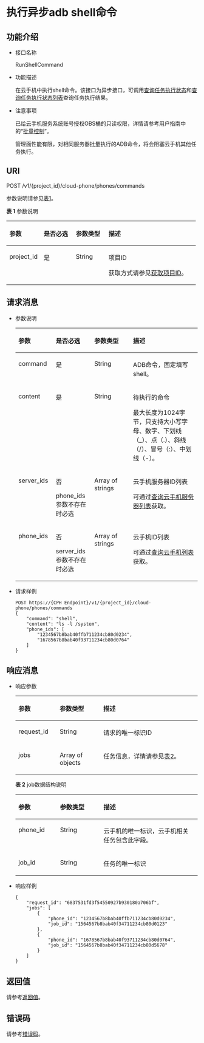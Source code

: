 # 执行异步adb shell命令<a name="ZH-CN_TOPIC_0167640656"></a>

## 功能介绍<a name="section155694211249"></a>

-   接口名称

    RunShellCommand

-   功能描述

    在云手机中执行shell命令。该接口为异步接口，可调用[查询任务执行状态](查询任务执行状态.md)和[查询任务执行状态列表](查询任务执行状态列表.md)查询任务执行结果。

-   注意事项

    已给云手机服务系统账号授权OBS桶的只读权限，详情请参考用户指南中的“[批量控制](https://support.huaweicloud.com/usermanual-cph/cph_ug_0003.html)”。

    管理面性能有限，对相同服务器批量执行的ADB命令，将会阻塞云手机其他任务执行。


## URI<a name="section1757211211549"></a>

POST /v1/\{project\_id\}/cloud-phone/phones/commands

参数说明请参见[表1](#table14575202115413)。

**表 1**  参数说明

<a name="table14575202115413"></a>
<table><thead align="left"><tr id="row468917215410"><th class="cellrowborder" valign="top" width="18.099999999999998%" id="mcps1.2.5.1.1"><p id="p1868992116417"><a name="p1868992116417"></a><a name="p1868992116417"></a>参数</p>
</th>
<th class="cellrowborder" valign="top" width="16.98%" id="mcps1.2.5.1.2"><p id="p1168912217412"><a name="p1168912217412"></a><a name="p1168912217412"></a>是否必选</p>
</th>
<th class="cellrowborder" valign="top" width="17.32%" id="mcps1.2.5.1.3"><p id="p176890211744"><a name="p176890211744"></a><a name="p176890211744"></a>参数类型</p>
</th>
<th class="cellrowborder" valign="top" width="47.599999999999994%" id="mcps1.2.5.1.4"><p id="p268916211847"><a name="p268916211847"></a><a name="p268916211847"></a>描述</p>
</th>
</tr>
</thead>
<tbody><tr id="row1689112112412"><td class="cellrowborder" valign="top" width="18.099999999999998%" headers="mcps1.2.5.1.1 "><p id="p16899212420"><a name="p16899212420"></a><a name="p16899212420"></a>project_id</p>
</td>
<td class="cellrowborder" valign="top" width="16.98%" headers="mcps1.2.5.1.2 "><p id="p7689142118417"><a name="p7689142118417"></a><a name="p7689142118417"></a>是</p>
</td>
<td class="cellrowborder" valign="top" width="17.32%" headers="mcps1.2.5.1.3 "><p id="p7633781"><a name="p7633781"></a><a name="p7633781"></a>String</p>
</td>
<td class="cellrowborder" valign="top" width="47.599999999999994%" headers="mcps1.2.5.1.4 "><p id="p18834193641812"><a name="p18834193641812"></a><a name="p18834193641812"></a>项目ID</p>
<p id="p1311827174114"><a name="p1311827174114"></a><a name="p1311827174114"></a>获取方式请参见<a href="获取项目ID.md">获取项目ID</a>。</p>
</td>
</tr>
</tbody>
</table>

## 请求消息<a name="section17581721746"></a>

-   参数说明

    <a name="table358619211341"></a>
    <table><thead align="left"><tr id="row11689152116413"><th class="cellrowborder" valign="top" width="20.49%" id="mcps1.1.5.1.1"><p id="p46891121646"><a name="p46891121646"></a><a name="p46891121646"></a>参数</p>
    </th>
    <th class="cellrowborder" valign="top" width="21.14%" id="mcps1.1.5.1.2"><p id="p12690102113417"><a name="p12690102113417"></a><a name="p12690102113417"></a>是否必选</p>
    </th>
    <th class="cellrowborder" valign="top" width="21.279999999999998%" id="mcps1.1.5.1.3"><p id="p7690122114412"><a name="p7690122114412"></a><a name="p7690122114412"></a>参数类型</p>
    </th>
    <th class="cellrowborder" valign="top" width="37.09%" id="mcps1.1.5.1.4"><p id="p16690102115415"><a name="p16690102115415"></a><a name="p16690102115415"></a>描述</p>
    </th>
    </tr>
    </thead>
    <tbody><tr id="row196901321746"><td class="cellrowborder" valign="top" width="20.49%" headers="mcps1.1.5.1.1 "><p id="p20690192118410"><a name="p20690192118410"></a><a name="p20690192118410"></a>command</p>
    </td>
    <td class="cellrowborder" valign="top" width="21.14%" headers="mcps1.1.5.1.2 "><p id="p1869017211741"><a name="p1869017211741"></a><a name="p1869017211741"></a>是</p>
    </td>
    <td class="cellrowborder" valign="top" width="21.279999999999998%" headers="mcps1.1.5.1.3 "><p id="p169018211946"><a name="p169018211946"></a><a name="p169018211946"></a>String</p>
    </td>
    <td class="cellrowborder" valign="top" width="37.09%" headers="mcps1.1.5.1.4 "><p id="p869012211047"><a name="p869012211047"></a><a name="p869012211047"></a>ADB命令，固定填写shell。</p>
    </td>
    </tr>
    <tr id="row146901021746"><td class="cellrowborder" valign="top" width="20.49%" headers="mcps1.1.5.1.1 "><p id="p18690192118416"><a name="p18690192118416"></a><a name="p18690192118416"></a>content</p>
    </td>
    <td class="cellrowborder" valign="top" width="21.14%" headers="mcps1.1.5.1.2 "><p id="p169042119413"><a name="p169042119413"></a><a name="p169042119413"></a>是</p>
    </td>
    <td class="cellrowborder" valign="top" width="21.279999999999998%" headers="mcps1.1.5.1.3 "><p id="p176901219413"><a name="p176901219413"></a><a name="p176901219413"></a>String</p>
    </td>
    <td class="cellrowborder" valign="top" width="37.09%" headers="mcps1.1.5.1.4 "><p id="p87621553161219"><a name="p87621553161219"></a><a name="p87621553161219"></a>待执行的命令</p>
    <p id="p206904211745"><a name="p206904211745"></a><a name="p206904211745"></a>最大长度为1024字节，只支持大小写字母、数字、下划线（_）、点（.）、斜线（/）、冒号（:）、中划线（-）。</p>
    </td>
    </tr>
    <tr id="row16690162120418"><td class="cellrowborder" valign="top" width="20.49%" headers="mcps1.1.5.1.1 "><p id="p1669019211947"><a name="p1669019211947"></a><a name="p1669019211947"></a>server_ids</p>
    </td>
    <td class="cellrowborder" valign="top" width="21.14%" headers="mcps1.1.5.1.2 "><p id="p94533146137"><a name="p94533146137"></a><a name="p94533146137"></a>否</p>
    <p id="p1469011211949"><a name="p1469011211949"></a><a name="p1469011211949"></a>phone_ids参数不存在时必选</p>
    </td>
    <td class="cellrowborder" valign="top" width="21.279999999999998%" headers="mcps1.1.5.1.3 "><p id="p1769072119417"><a name="p1769072119417"></a><a name="p1769072119417"></a>Array of strings</p>
    </td>
    <td class="cellrowborder" valign="top" width="37.09%" headers="mcps1.1.5.1.4 "><p id="p6690821347"><a name="p6690821347"></a><a name="p6690821347"></a>云手机服务器ID列表</p>
    <p id="p24784209148"><a name="p24784209148"></a><a name="p24784209148"></a>可通过<a href="查询云手机服务器列表.md">查询云手机服务器列表</a>获取。</p>
    </td>
    </tr>
    <tr id="row8690202112412"><td class="cellrowborder" valign="top" width="20.49%" headers="mcps1.1.5.1.1 "><p id="p196905211748"><a name="p196905211748"></a><a name="p196905211748"></a>phone_ids</p>
    </td>
    <td class="cellrowborder" valign="top" width="21.14%" headers="mcps1.1.5.1.2 "><p id="p0440141731311"><a name="p0440141731311"></a><a name="p0440141731311"></a>否</p>
    <p id="p2690182118419"><a name="p2690182118419"></a><a name="p2690182118419"></a>server_ids参数不存在时必选</p>
    </td>
    <td class="cellrowborder" valign="top" width="21.279999999999998%" headers="mcps1.1.5.1.3 "><p id="p16909211244"><a name="p16909211244"></a><a name="p16909211244"></a>Array of strings</p>
    </td>
    <td class="cellrowborder" valign="top" width="37.09%" headers="mcps1.1.5.1.4 "><p id="p1369017216419"><a name="p1369017216419"></a><a name="p1369017216419"></a>云手机ID列表</p>
    <p id="p124279151919"><a name="p124279151919"></a><a name="p124279151919"></a>可通过<a href="查询云手机列表.md">查询云手机列表</a>获取。</p>
    </td>
    </tr>
    </tbody>
    </table>

-   请求样例

    ```
    POST https://{CPH Endpoint}/v1/{project_id}/cloud-phone/phones/commands
    {
        "command": "shell",
        "content": "ls -l /system",
        "phone_ids": [
            "1234567b8bab40ffb711234cb80d0234",
            "1678567b8bab40f93711234cb80d0764"
        ]
    }
    ```


## 响应消息<a name="section13599921948"></a>

-   响应参数

    <a name="table660219211644"></a>
    <table><thead align="left"><tr id="row669162115417"><th class="cellrowborder" valign="top" width="22.62%" id="mcps1.1.4.1.1"><p id="p169102114412"><a name="p169102114412"></a><a name="p169102114412"></a>参数</p>
    </th>
    <th class="cellrowborder" valign="top" width="23.95%" id="mcps1.1.4.1.2"><p id="p176911921349"><a name="p176911921349"></a><a name="p176911921349"></a>参数类型</p>
    </th>
    <th class="cellrowborder" valign="top" width="53.43%" id="mcps1.1.4.1.3"><p id="p11691321144"><a name="p11691321144"></a><a name="p11691321144"></a>描述</p>
    </th>
    </tr>
    </thead>
    <tbody><tr id="row1269119215414"><td class="cellrowborder" valign="top" width="22.62%" headers="mcps1.1.4.1.1 "><p id="p176915211641"><a name="p176915211641"></a><a name="p176915211641"></a>request_id</p>
    </td>
    <td class="cellrowborder" valign="top" width="23.95%" headers="mcps1.1.4.1.2 "><p id="p06917214410"><a name="p06917214410"></a><a name="p06917214410"></a>String</p>
    </td>
    <td class="cellrowborder" valign="top" width="53.43%" headers="mcps1.1.4.1.3 "><p id="p1569117211141"><a name="p1569117211141"></a><a name="p1569117211141"></a>请求的唯一标识ID</p>
    </td>
    </tr>
    <tr id="row186912021447"><td class="cellrowborder" valign="top" width="22.62%" headers="mcps1.1.4.1.1 "><p id="p17691122113419"><a name="p17691122113419"></a><a name="p17691122113419"></a>jobs</p>
    </td>
    <td class="cellrowborder" valign="top" width="23.95%" headers="mcps1.1.4.1.2 "><p id="p136915210417"><a name="p136915210417"></a><a name="p136915210417"></a>Array of objects</p>
    </td>
    <td class="cellrowborder" valign="top" width="53.43%" headers="mcps1.1.4.1.3 "><p id="p7691102119418"><a name="p7691102119418"></a><a name="p7691102119418"></a>任务信息，详情请参见<a href="#table1131122810124">表2</a>。</p>
    </td>
    </tr>
    </tbody>
    </table>

    **表 2**  job数据结构说明

    <a name="table1131122810124"></a>
    <table><thead align="left"><tr id="zh-cn_topic_0149256134_row103731228111213"><th class="cellrowborder" valign="top" width="22.84228422842284%" id="mcps1.2.4.1.1"><p id="zh-cn_topic_0149256134_p17373328111217"><a name="zh-cn_topic_0149256134_p17373328111217"></a><a name="zh-cn_topic_0149256134_p17373328111217"></a>参数</p>
    </th>
    <th class="cellrowborder" valign="top" width="23.85238523852385%" id="mcps1.2.4.1.2"><p id="zh-cn_topic_0149256134_p0373122821217"><a name="zh-cn_topic_0149256134_p0373122821217"></a><a name="zh-cn_topic_0149256134_p0373122821217"></a>参数类型</p>
    </th>
    <th class="cellrowborder" valign="top" width="53.30533053305331%" id="mcps1.2.4.1.3"><p id="zh-cn_topic_0149256134_p1373172815123"><a name="zh-cn_topic_0149256134_p1373172815123"></a><a name="zh-cn_topic_0149256134_p1373172815123"></a>描述</p>
    </th>
    </tr>
    </thead>
    <tbody><tr id="zh-cn_topic_0149256134_row237413281129"><td class="cellrowborder" valign="top" width="22.84228422842284%" headers="mcps1.2.4.1.1 "><p id="zh-cn_topic_0149256134_p15374132821219"><a name="zh-cn_topic_0149256134_p15374132821219"></a><a name="zh-cn_topic_0149256134_p15374132821219"></a>phone_id</p>
    </td>
    <td class="cellrowborder" valign="top" width="23.85238523852385%" headers="mcps1.2.4.1.2 "><p id="zh-cn_topic_0149256134_p037414288128"><a name="zh-cn_topic_0149256134_p037414288128"></a><a name="zh-cn_topic_0149256134_p037414288128"></a>String</p>
    </td>
    <td class="cellrowborder" valign="top" width="53.30533053305331%" headers="mcps1.2.4.1.3 "><p id="zh-cn_topic_0149256134_p23741128101211"><a name="zh-cn_topic_0149256134_p23741128101211"></a><a name="zh-cn_topic_0149256134_p23741128101211"></a>云手机的唯一标识，云手机相关任务包含此字段。</p>
    </td>
    </tr>
    <tr id="zh-cn_topic_0149256134_row12374192819123"><td class="cellrowborder" valign="top" width="22.84228422842284%" headers="mcps1.2.4.1.1 "><p id="zh-cn_topic_0149256134_p437415281123"><a name="zh-cn_topic_0149256134_p437415281123"></a><a name="zh-cn_topic_0149256134_p437415281123"></a>job_id</p>
    </td>
    <td class="cellrowborder" valign="top" width="23.85238523852385%" headers="mcps1.2.4.1.2 "><p id="zh-cn_topic_0149256134_p11374182810129"><a name="zh-cn_topic_0149256134_p11374182810129"></a><a name="zh-cn_topic_0149256134_p11374182810129"></a>String</p>
    </td>
    <td class="cellrowborder" valign="top" width="53.30533053305331%" headers="mcps1.2.4.1.3 "><p id="zh-cn_topic_0149256134_p1937442831217"><a name="zh-cn_topic_0149256134_p1937442831217"></a><a name="zh-cn_topic_0149256134_p1937442831217"></a>任务的唯一标识</p>
    </td>
    </tr>
    </tbody>
    </table>

-   响应样例

    ```
    {
        "request_id": "6837531fd3f54550927b930180a706bf",
        "jobs": [
            {
                "phone_id": "1234567b8bab40ffb711234cb80d0234",
                "job_id": "1564567b8bab40f34711234cb80d0123"
            },
            { 
                "phone_id": "1678567b8bab40f93711234cb80d0764",
                "job_id": "1564567b8bab40f34711234cb80d5678"
            }
        ]
    }
    ```


## 返回值<a name="section12610122117419"></a>

请参考[返回值](返回值.md)。

## 错误码<a name="section15703152717507"></a>

请参考[错误码](错误码.md)。


